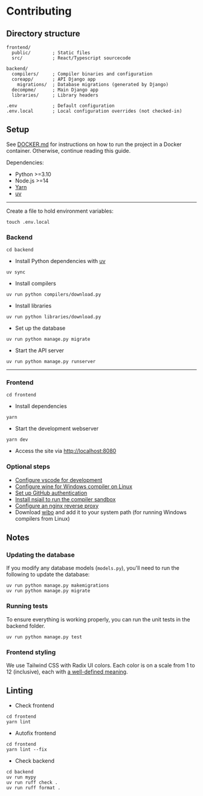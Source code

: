 # Contributing

## Directory structure
```
frontend/
  public/        ; Static files
  src/           ; React/Typescript sourcecode

backend/
  compilers/     ; Compiler binaries and configuration
  coreapp/       ; API Django app
    migrations/  ; Database migrations (generated by Django)
  decompme/      ; Main Django app
  libraries/     ; Library headers

.env             ; Default configuration
.env.local       ; Local configuration overrides (not checked-in)
```

## Setup

See [DOCKER.md](DOCKER.md) for instructions on how to run the project in a Docker container. Otherwise, continue reading this guide.

Dependencies:
- Python >=3.10
- Node.js >=14
- [Yarn](https://yarnpkg.com/getting-started/install)
- [uv](https://docs.astral.sh/uv/getting-started/installation/)

---
Create a file to hold environment variables:
```shell
touch .env.local
```

### Backend
```shell
cd backend
```

* Install Python dependencies with [uv](https://docs.astral.sh/uv/getting-started/installation/)

```shell
uv sync
```

- Install compilers
```shell
uv run python compilers/download.py
```

- Install libraries
```shell
uv run python libraries/download.py
```

- Set up the database
```shell
uv run python manage.py migrate
```

- Start the API server
```shell
uv run python manage.py runserver
```

---

### Frontend
```shell
cd frontend
```

- Install dependencies
```shell
yarn
```

- Start the development webserver
```shell
yarn dev
```

- Access the site via [http://localhost:8080](http://localhost:8080)


### Optional steps
- [Configure vscode for development](VSCODE.md)
- [Configure wine for Windows compiler on Linux](WINE.md)
- [Set up GitHub authentication](GITHUB.md)
- [Install nsjail to run the compiler sandbox](SANDBOX.md)
- [Configure an nginx reverse proxy](NGINX.md)
- Download [wibo](https://github.com/decompals/WiBo/releases/latest) and add it to your system path (for running Windows compilers from Linux)


## Notes

### Updating the database

If you modify any database models (`models.py`), you'll need to run the following to update the database:
```shell
uv run python manage.py makemigrations
uv run python manage.py migrate
```

### Running tests

To ensure everything is working properly, you can run the unit tests in the backend folder.

```shell
uv run python manage.py test
```

### Frontend styling

We use Tailwind CSS with Radix UI colors. Each color is on a scale from 1 to 12 (inclusive), each with [a well-defined meaning](https://www.radix-ui.com/docs/colors/palette-composition/understanding-the-scale).

## Linting

- Check frontend
```shell
cd frontend
yarn lint
```

- Autofix frontend
```shell
cd frontend
yarn lint --fix
```

- Check backend
```shell
cd backend
uv run mypy
uv run ruff check .
uv run ruff format .
```
